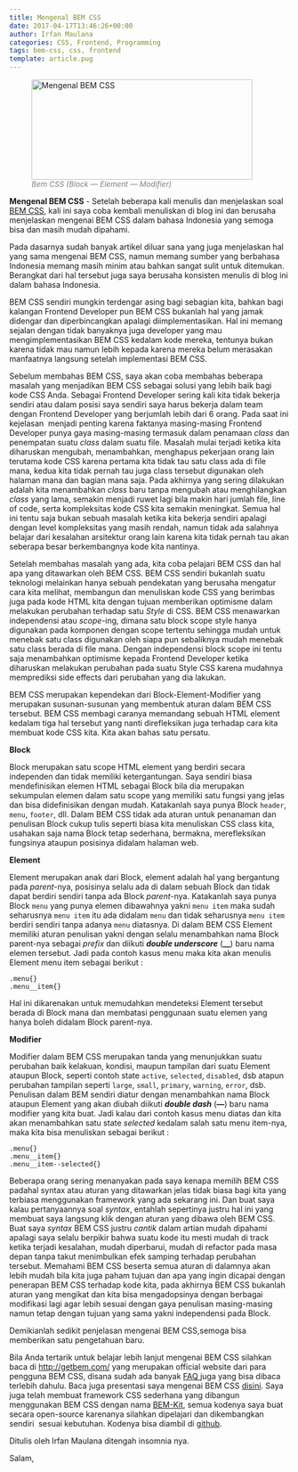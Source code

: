 ```yaml
---
title: Mengenal BEM CSS
date: 2017-04-17T13:46:26+00:00
author: Irfan Maulana
categories: CSS, Frontend, Programming
tags: bem-css, css, frontend
template: article.pug
---
```

<figure style="width: 397px" class="wp-caption aligncenter"><img src="https://mazipan.github.io/wp-contents/images/bem-css-mazipanneh.com.jpg" alt="Mengenal BEM CSS" width="397" height="180" /><figcaption class="wp-caption-text"><span style="font-size: 10pt;"><em><span style="color: #808080; text-align: center;">Bem CSS (Block &#8212; Element &#8212; Modifier) </span></em></span></figcaption></figure> 

**Mengenal BEM CSS** - Setelah beberapa kali menulis dan menjelaskan soal <a href="http://getbem.com/" target="_blank" rel="nofollow noopener noreferrer">BEM CSS</a>, kali ini saya coba kembali menuliskan di blog ini dan berusaha menjelaskan mengenai BEM CSS dalam bahasa Indonesia yang semoga bisa dan masih mudah dipahami.

Pada dasarnya sudah banyak artikel diluar sana yang juga menjelaskan hal yang sama mengenai BEM CSS, namun memang sumber yang berbahasa Indonesia memang masih minim atau bahkan sangat sulit untuk ditemukan. Berangkat dari hal tersebut juga saya berusaha konsisten menulis di blog ini dalam bahasa Indonesia.

<span class="more"></span>

BEM CSS sendiri mungkin terdengar asing bagi sebagian kita, bahkan bagi kalangan Frontend Developer pun BEM CSS bukanlah hal yang jamak didengar dan diperbincangkan apalagi diimplementasikan. Hal ini memang sejalan dengan tidak banyaknya juga developer yang mau mengimplementasikan BEM CSS kedalam kode mereka, tentunya bukan karena tidak mau namun lebih kepada karena mereka belum merasakan manfaatnya langsung setelah implementasi BEM CSS.

Sebelum​ membahas BEM CSS, saya akan coba membahas beberapa masalah yang menjadikan BEM CSS sebagai solusi yang lebih baik bagi kode CSS Anda. Sebagai Frontend Developer sering kali kita tidak bekerja sendiri atau dalam posisi saya sendiri saya harus bekerja dalam team dengan Frontend Developer yang berjumlah lebih dari 6 orang. Pada saat ini kejelasan  menjadi penting karena faktanya masing-masing Frontend Developer punya gaya masing-masing termasuk dalam penamaan _class_ dan penempatan suatu _class_ dalam suatu file. Masalah mulai terjadi ketika kita diharuskan mengubah, menambahkan, menghapus pekerjaan orang lain terutama kode CSS karena pertama kita tidak tau satu class ada di file mana, kedua kita tidak pernah tau juga class tersebut digunakan oleh halaman mana dan bagian mana saja. Pada akhirnya yang sering dilakukan adalah kita menambahkan _class_ baru tanpa mengubah atau menghilangkan _class_ yang lama, semakin menjadi ruwet lagi bila makin hari jumlah file, line of code, serta kompleksitas kode CSS kita semakin meningkat. Semua hal ini tentu saja bukan sebuah masalah ketika kita bekerja sendiri apalagi dengan level kompleksitas yang masih rendah, namun tidak ada salahnya belajar dari kesalahan arsitektur orang lain karena kita tidak pernah tau akan seberapa besar berkembang​nya kode kita nantinya.

Setelah membahas masalah yang ada, kita coba pelajari BEM CSS dan hal apa yang ditawarkan oleh BEM CSS. BEM CSS sendiri bukanlah suatu teknologi melainkan hanya sebuah pendekatan yang berusaha mengatur cara kita melihat, membangun dan menuliskan kode CSS yang berimbas juga pada kode HTML kita dengan tujuan memberikan optimisme dalam melakukan perubahan terhadap satu _Style_ di CSS. BEM CSS menawarkan independensi atau _scope_-ing, dimana satu block scope style hanya digunakan pada komponen dengan scope tertentu sehingga mudah untuk menebak satu class digunakan oleh siapa pun sebaliknya mudah menebak satu class berada di file mana. Dengan independensi block scope ini tentu saja menambahkan optimisme kepada Frontend Developer ketika diharuskan melakukan perubahan pada suatu Style CSS karena mudahnya memprediksi side effects dari perubahan yang dia lakukan.

BEM CSS merupakan kependekan dari Block-Element-Modifier yang merupakan susunan-susunan yang membentuk aturan dalam BEM CSS tersebut. BEM CSS membagi caranya memandang sebuah HTML element kedalam tiga hal tersebut yang nanti direfleksikan juga terhadap cara kita membuat kode CSS kita. Kita akan bahas satu persatu.

**Block**

Block merupakan satu scope HTML element yang berdiri secara independen dan tidak memiliki ketergantungan. Saya sendiri biasa mendefinisikan elemen HTML sebagai Block bila dia merupakan sekumpulan elemen dalam satu scope yang memiliki satu fungsi yang jelas dan bisa didefinisikan dengan mudah. Katakanlah saya punya Block `header`, `menu`, `footer`, dll. Dalam BEM CSS tidak ada aturan untuk penanaman dan penulisan Block cukup tulis seperti biasa kita menuliskan CSS class kita, usahakan saja nama Block tetap sederhana, bermakna, merefleksikan fungsinya ataupun posisinya didalam halaman web.

**Element**

Element merupakan anak dari Block, element adalah hal yang bergantung pada _parent_-nya, posisinya selalu ada di dalam sebuah Block dan tidak​ dapat berdiri sendiri tanpa ada Block _parent_-nya. Katakanlah saya punya Block `menu` yang punya elemen dibawahnya yakni `menu item` maka sudah seharusnya `menu item` itu ada didalam `menu` dan tidak seharusnya `menu item` berdiri sendiri tanpa adanya `menu` diatasnya. Di dalam BEM CSS Element memiliki aturan penulisan yakni dengan selalu menambahkan nama Block parent-nya sebagai _prefix_ dan diikuti **_double underscore_** (**__**) baru nama elemen tersebut. Jadi pada contoh kasus menu maka kita akan menulis Element menu item sebagai berikut :

    .menu{}
    .menu__item{}
    

Hal ini dikarenakan untuk memudahkan mendeteksi Element​ tersebut berada di Block mana dan membatasi penggunaan suatu elemen yang hanya boleh didalam Block parent-nya.

**Modifier**

Modifier dalam BEM CSS merupakan tanda yang menunjukkan suatu perubahan baik kelakuan, kondisi, maupun tampilan dari suatu Element ataupun Block, seperti contoh state `active`, `selected`, `disabled`, dsb atapun perubahan tampilan seperti `large`, `small`, `primary`, `warning`, `error`, dsb. Penulisan dalam BEM sendiri diatur dengan menambahkan nama Block ataupun Element yang akan diubah diikuti **_double dash_** (**&#8212;**) baru nama modifier yang kita buat. Jadi kalau dari contoh kasus menu diatas dan kita akan menambahkan satu state _selected_ kedalam salah satu menu item-nya, maka kita bisa menuliskan sebagai berikut :

    .menu{}
    .menu__item{}
    .menu__item--selected{}
    

Beberapa orang sering menanyakan pada saya kenapa memilih BEM CSS padahal syntax atau aturan yang ditawarkan jelas tidak biasa bagi kita yang terbiasa menggunakan framework yang ada sekarang ini. Dan buat saya kalau pertanyaannya soal _syntax_, entahlah sepertinya justru hal ini yang membuat saya langsung klik dengan aturan yang dibawa oleh BEM CSS. Buat saya _syntax_ BEM CSS justru _cantik_ dalam artian mudah dipahami apalagi saya selalu berpikir bahwa suatu kode itu mesti mudah di track ketika terjadi kesalahan, mudah diperbarui, mudah di refactor pada masa depan tanpa takut menimbulkan efek samping terhadap perubahan tersebut. Memahami BEM CSS beserta semua aturan di dalamnya akan lebih mudah bila kita juga paham tujuan dan apa yang ingin dicapai dengan penerapan BEM CSS terhadap kode kita, pada akhirnya BEM CSS bukanlah aturan yang mengikat dan kita bisa mengadopsinya dengan berbagai modifikasi lagi agar lebih sesuai dengan gaya penulisan masing-masing namun tetap dengan tujuan yang sama yakni independensi pada Block.

Demikianlah sedikit penjelasan mengenai BEM CSS,semoga bisa memberikan satu pengetahuan baru.

Bila Anda tertarik untuk belajar lebih lanjut mengenai BEM CSS silahkan baca di <a href="http://getbem.com/" target="_blank" rel="nofollow noopener noreferrer">http://getbem.com/</a> yang merupakan official website dari para pengguna BEM CSS, disana sudah ada banyak <a href="http://getbem.com/faq/" target="_blank" rel="nofollow noopener noreferrer">FAQ </a>juga yang bisa dibaca terlebih dahulu. Baca juga presentasi saya mengenai BEM CSS <a href="https://www.slideshare.net/IrfanMaulana21/bliblidotcom-reintroduction-bem-css" target="_blank" rel="noopener noreferrer">disini</a>. Saya juga telah membuat framework CSS sederhana yang dibangun menggunakan BEM CSS dengan nama <a href="https://mazipan.github.io/bem-kit/" target="_blank" rel="noopener noreferrer">BEM-Kit</a>, semua kodenya saya buat secara open-source karenanya silahkan dipelajari dan dikembangkan sendiri  sesuai kebutuhan. Kodenya bisa diambil di <a href="https://github.com/mazipan/bem-kit" target="_blank" rel="noopener noreferrer">github</a>.

Ditulis oleh Irfan Maulana ditengah insomnia nya.

Salam,